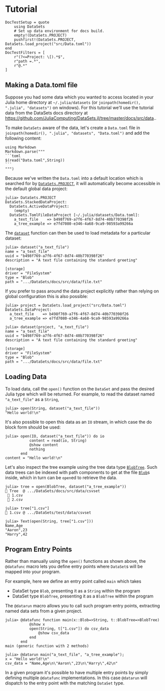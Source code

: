 # Tutorial

```@meta
DocTestSetup = quote
    using DataSets
    # Set up data environment for docs build.
    empty!(DataSets.PROJECT)
    pushfirst!(DataSets.PROJECT, DataSets.load_project("src/Data.toml"))
end
DocTestFilters = [
    r"(?<=Project: \[).*$",
    r"path =.*",
    r"@.*"
]
```

## Making a Data.toml file

Suppose you had some data which you wanted to access located in your Julia home
directory at `~/.julia/datasets` (or `joinpath(homedir(), ".julia",
"datasets")` on windows). For this tutorial we'll use the tutorial data from
the DataSets docs directory at <https://github.com/JuliaComputing/DataSets.jl/tree/master/docs/src/data>..

To make `DataSets` aware of the data, let's create a `Data.toml` file in
`joinpath(homedir(), ".julia", "datasets", "Data.toml")` and add the following
content:

````@eval
using Markdown
Markdown.parse("""
```toml
$(read("Data.toml",String))
```
""")
````

Because we've written the `Data.toml` into a default location which is searched
for by [`DataSets.PROJECT`](@ref), it will automatically become accessible in
the default global data project:

```
julia> DataSets.PROJECT
DataSets.StackedDataProject:
  DataSets.ActiveDataProject:
    (empty)
  DataSets.TomlFileDataProject [~/.julia/datasets/Data.toml]:
    a_text_file    => b498f769-a7f6-4f67-8d74-40b770398f26
    a_tree_example => e7fd7080-e346-4a68-9ca9-98593a99266a
```

The [`dataset`](@ref) function can then be used to load metadata for a
particular dataset:

```jldoctest
julia> dataset("a_text_file")
name = "a_text_file"
uuid = "b498f769-a7f6-4f67-8d74-40b770398f26"
description = "A text file containing the standard greeting"

[storage]
driver = "FileSystem"
type = "Blob"
path = ".../DataSets/docs/src/data/file.txt"
```

If you prefer to pass around the data project explicitly rather than relying on
global configuration this is also possible:

```jldoctest
julia> project = DataSets.load_project("src/Data.toml")
DataSets.DataProject:
  a_text_file    => b498f769-a7f6-4f67-8d74-40b770398f26
  a_tree_example => e7fd7080-e346-4a68-9ca9-98593a99266a

julia> dataset(project, "a_text_file")
name = "a_text_file"
uuid = "b498f769-a7f6-4f67-8d74-40b770398f26"
description = "A text file containing the standard greeting"

[storage]
driver = "FileSystem"
type = "Blob"
path = ".../DataSets/docs/src/data/file.txt"
```

## Loading Data

To load data, call the `open()` function on the `DataSet` and pass the desired
Julia type which will be returned. For example, to read the dataset named
`"a_text_file"` as a `String`,

```jldoctest
julia> open(String, dataset("a_text_file"))
"Hello world!\n"
```

It's also possible to open this data as an `IO` stream, in which case the do
block form should be used:

```jldoctest
julia> open(IO, dataset("a_text_file")) do io
           content = read(io, String)
           @show content
           nothing
       end
content = "Hello world!\n"
```

Let's also inspect the tree example using the tree data type
[`BlobTree`](@ref). Such data trees can be indexed with path components to get
at the file [`Blob`](@ref)s inside, which in turn can be `open`ed to retrieve
the data.

```jldoctest
julia> tree = open(BlobTree, dataset("a_tree_example"))
📂 Tree  @ .../DataSets/docs/src/data/csvset
 📄 1.csv
 📄 2.csv

julia> tree["1.csv"]
📄 1.csv @ .../DataSets/test/data/csvset

julia> Text(open(String, tree["1.csv"]))
Name,Age
"Aaron",23
"Harry",42
```

## Program Entry Points

Rather than manually using the `open()` functions as shown above, the
`@datafunc` macro lets you define entry points where `DataSet`s will be mapped
into your program.

For example, here we define an entry point called `main` which takes
* DataSet type `Blob`, presenting it as a `String` within the program
* DataSet type `BlobTree`, presenting it as a `BlobTree` within the program

The `@datarun` macro allows you to call such program entry points, extracting
named data sets from a given project.

```jldoctest
julia> @datafunc function main(x::Blob=>String, t::BlobTree=>BlobTree)
           @show x
           open(String, t["1.csv"]) do csv_data
               @show csv_data
           end
       end
main (generic function with 2 methods)

julia> @datarun main("a_text_file", "a_tree_example");
x = "Hello world!\n"
csv_data = "Name,Age\n\"Aaron\",23\n\"Harry\",42\n"
```

In a given program it's possible to have multiple entry points by simply
defining multiple `@datafunc` implementations. In this case `@datarun` will
dispatch to the entry point with the matching `DataSet` type.

